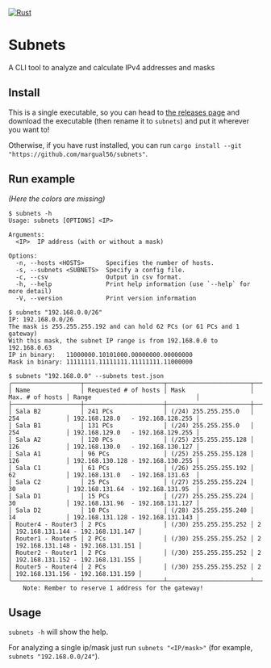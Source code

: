 [![Rust](https://github.com/margual56/subnets/actions/workflows/rust.yml/badge.svg)](https://github.com/margual56/subnets/actions/workflows/rust.yml)

# Subnets
A CLI tool to analyze and calculate IPv4 addresses and masks

## Install
This is a single executable, so you can head to [the releases page](https://github.com/margual56/subnets/releases) and download the executable (then rename it to `subnets`) and put it wherever you want to!

Otherwise, if you have rust installed, you can run `cargo install --git "https://github.com/margual56/subnets"`.

## Run example
_(Here the colors are missing)_
```
$ subnets -h
Usage: subnets [OPTIONS] <IP>

Arguments:
  <IP>  IP address (with or without a mask)

Options:
  -n, --hosts <HOSTS>      Specifies the number of hosts.
  -s, --subnets <SUBNETS>  Specify a config file.
  -c, --csv                Output in csv format.
  -h, --help               Print help information (use `--help` for more detail)
  -V, --version            Print version information

$ subnets "192.168.0.0/26"
IP: 192.168.0.0/26
The mask is 255.255.255.192 and can hold 62 PCs (or 61 PCs and 1 gateway)
With this mask, the subnet IP range is from 192.168.0.0 to 192.168.0.63
IP in binary:   11000000.10101000.00000000.00000000
Mask in binary: 11111111.11111111.11111111.11000000

$ subnets "192.168.0.0" --subnets test.json
╭───────────────────┬──────────────────────┬───────────────────────┬─────────────────┬───────────────────────────────────╮
│ Name              │ Requested # of hosts │ Mask                  │ Max. # of hosts │ Range                             │
├───────────────────┼──────────────────────┼───────────────────────┼─────────────────┼───────────────────────────────────┤
│ Sala B2           │ 241 PCs              │ (/24) 255.255.255.0   │ 254             │ 192.168.128.0   - 192.168.128.255 │
│ Sala B1           │ 131 PCs              │ (/24) 255.255.255.0   │ 254             │ 192.168.129.0   - 192.168.129.255 │
│ Sala A2           │ 120 PCs              │ (/25) 255.255.255.128 │ 126             │ 192.168.130.0   - 192.168.130.127 │
│ Sala A1           │ 96 PCs               │ (/25) 255.255.255.128 │ 126             │ 192.168.130.128 - 192.168.130.255 │
│ Sala C1           │ 61 PCs               │ (/26) 255.255.255.192 │ 62              │ 192.168.131.0   - 192.168.131.63  │
│ Sala C2           │ 25 PCs               │ (/27) 255.255.255.224 │ 30              │ 192.168.131.64  - 192.168.131.95  │
│ Sala D1           │ 15 PCs               │ (/27) 255.255.255.224 │ 30              │ 192.168.131.96  - 192.168.131.127 │
│ Sala D2           │ 10 PCs               │ (/28) 255.255.255.240 │ 14              │ 192.168.131.128 - 192.168.131.143 │
│ Router4 - Router3 │ 2 PCs                │ (/30) 255.255.255.252 │ 2               │ 192.168.131.144 - 192.168.131.147 │
│ Router1 - Router5 │ 2 PCs                │ (/30) 255.255.255.252 │ 2               │ 192.168.131.148 - 192.168.131.151 │
│ Router2 - Router1 │ 2 PCs                │ (/30) 255.255.255.252 │ 2               │ 192.168.131.152 - 192.168.131.155 │
│ Router5 - Router4 │ 2 PCs                │ (/30) 255.255.255.252 │ 2               │ 192.168.131.156 - 192.168.131.159 │
╰───────────────────┴──────────────────────┴───────────────────────┴─────────────────┴───────────────────────────────────╯
	Note: Rember to reserve 1 address for the gateway!
```

## Usage
`subnets -h` will show the help.

For analyzing a single ip/mask just run `subnets "<IP/mask>"` (for example, `subnets "192.168.0.0/24"`).
